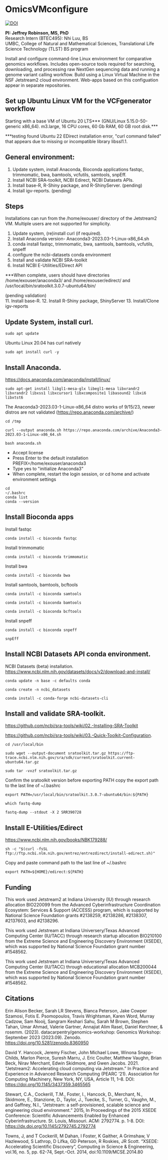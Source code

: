 # OmicsVMconfigure

[![DOI](https://zenodo.org/badge/382447003.svg)](https://zenodo.org/badge/latestdoi/382447003)

<b>PI: Jeffrey Robinson, MS, PhD</b><br>
Research Intern (BTEC495): Nhi Luu, BS<br>
UMBC, College of Natural and Mathematical Sciences, Translational Life Science Technology (TLST) BS program<br>


Install and configure command-line Linux environment for comparative genomics workflows.  Includes open-source tools required for searching, downloading, and processing raw NextGen sequencing data and running a genome variant calling workflow.  Build using a Linux Virtual Machine in the NSF Jetstream2 cloud environment.  Web-apps based on this configuation appear in separate repositories.

## Set up Ubuntu Linux VM for the VCFgenerator workflow
Starting with a base VM of Ubuntu 20 LTS*** (GNU/Linux 5.15.0-50-generic x86_64). m3.large, 16 CPU cores, 60 Gb RAM, 60 GB root disk.***

***testing found Ubuntu 22 EDirect installation error, "curl command failed" that appears due to missing or incompatible library libssl1.1.

## General environment: 
   
1. Update system, install Anaconda, Bioconda applications fastqc, trimmomatic, bwa, bamtools, vcfutils, samtools, snpEff. 
2. Install NCBI SRA-toolkit, NCBI Edirect, NCBI Datasets APIs.
4. Install base-R, R-Shiny package, and R-ShinyServer. (pending)
5. Install igv-reports. (pending)

## Steps
Installations can run from the /home/exouser/ directory of the Jetstream2 VM. Multiple users are not supported for simplicity.<br>

1. Update system, (re)install curl (if required). 
2. Install Anaconda version- Anaconda3-2023.03-1-Linux-x86_64.sh
3. conda install fastqc, trimmomatic, bwa, samtools, bamtools, vcfutils, snpeff
8. configure the ncbi-datasets conda environment
9. Install and validate NCBI SRA-toolkit
10. Install NCBI E-Utilities/EDirect API<br>

***When complete, users should have directories /home/exouser/anaconda3/ and /home/exouser/edirect/ and /usr/local/bin/sratoolkit.3.0.7-ubuntu64/bin/

(pending validation)<br>
11. Install base-R.
12. Install R-Shiny package, ShinyServer
13. Install/Clone igv-reports

## Update System, install curl.
```
sudo apt update
```
Ubuntu Linux 20.04 has curl natively
```
sudo apt install curl -y
```

## Install Anaconda. 
https://docs.anaconda.com/anaconda/install/linux/
``` 
sudo apt-get install libgl1-mesa-glx libegl1-mesa libxrandr2 libxrandr2 libxss1 libxcursor1 libxcomposite1 libasound2 libxi6 libxtst6
```

The Anaconda3-2023.03-1-Linux-x86_64 distro works of 9/15/23, newer distros are not validated (https://repo.anaconda.com/archive/)
```
cd /tmp
```
```
curl --output anaconda.sh https://repo.anaconda.com/archive/Anaconda3-2023.03-1-Linux-x86_64.sh
```
```
bash anaconda.sh
```
- Accept license
- Press Enter to the default installation PREFIX=/home/exouser/anaconda3
- Type yes to "initialize Anaconda3"
- When complete, restart the login session, or cd home and activate environment settings
```
cd
~/.bashrc
conda list
conda --version
```
## Install Bioconda apps

Install fastqc
```
conda install -c bioconda fastqc
```
Install trimmomatic
```
conda install -c bioconda trimmomatic
```
Install bwa
```
conda install -c bioconda bwa
```
Install samtools, bamtools, bcftools
```
conda install -c bioconda samtools
```
```
conda install -c bioconda bamtools
```
```
conda install -c bioconda bcftools
```
Install snpeff
```
conda install -c bioconda snpeff
```
```
snpEff
```

## Install NCBI Datasets API conda environment. 
NCBI Datasets (beta) installation. https://www.ncbi.nlm.nih.gov/datasets/docs/v2/download-and-install/
```
conda update -n base -c defaults conda
```
```
conda create -n ncbi_datasets
```
```
conda install -c conda-forge ncbi-datasets-cli
```

## Install and validate SRA-toolkit.
https://github.com/ncbi/sra-tools/wiki/02.-Installing-SRA-Toolkit

https://github.com/ncbi/sra-tools/wiki/03.-Quick-Toolkit-Configuration. 

```
cd /usr/local/bin
```
```
sudo wget --output-document sratoolkit.tar.gz https://ftp-trace.ncbi.nlm.nih.gov/sra/sdk/current/sratoolkit.current-ubuntu64.tar.gz
```
```
sudo tar -vxzf sratoolkit.tar.gz
```
Confirm the sratoolkit version before exporting PATH
copy the export path to the last line of ~/.bashrc
```
export PATH=/usr/local/bin/sratoolkit.3.0.7-ubuntu64/bin:${PATH}
```
```
which fastq-dump
```
```
fastq-dump --stdout -X 2 SRR390728
```

## Install E-Utilities/Edirect
https://www.ncbi.nlm.nih.gov/books/NBK179288/

```
sh -c "$(curl -fsSL ftp://ftp.ncbi.nlm.nih.gov/entrez/entrezdirect/install-edirect.sh)"
```

Copy and paste command path to the last line of ~/.bashrc
```
export PATH=${HOME}/edirect:${PATH}
```

## Funding

This work used Jetstream2 at Indiana University (IU) through research allocation BIO220099 from the Advanced Cyberinfrastructure Coordination Ecosystem: Services & Support (ACCESS) program, which is supported by National Science Foundation grants #2138259, #2138286, #2138307, #2137603, and #2138296.

This work used Jetstream at Indiana Universery/Texas Advanced Computing Center (IU/TACC) through research startup allocation BIO210100 from the Extreme Science and Engineering Discovery Environment (XSEDE), which was supported by National Science Foundation grant number #1548562.

This work used Jetstream at Indiana Universery/Texas Advanced Computing Center (IU/TACC) through educational allocation MCB200044 from the Extreme Science and Engineering Discovery Environment (XSEDE), which was supported by National Science Foundation grant number #1548562.

## Citations

Erin Alison Becker, Sarah LR Stevens, Bianca Peterson, Jake Cowper Szamosi, Fotis E. Psomopoulos, Travis Wrightsman, Karen Word, Murray Cadzow, Sam Nooij, Sangram Keshari Sahu, Sarah M Brown, Stephen Tahan, Umar Ahmad, Valerie Gartner, Annajiat Alim Rasel, Daniel Kerchner, & rosemm. (2023). datacarpentry/genomics-workshop: Genomics Workshop: September 2023 (2023.09). Zenodo. https://doi.org/10.5281/zenodo.8360950

David Y. Hancock, Jeremy Fischer, John Michael Lowe, Winona Snapp-Childs, Marlon Pierce, Suresh Marru, J. Eric Coulter, Matthew Vaughn, Brian Beck, Nirav Merchant, Edwin Skidmore, and Gwen Jacobs. 2021. “Jetstream2: Accelerating cloud computing via Jetstream.” In Practice and Experience in Advanced Research Computing (PEARC ’21). Association for Computing Machinery, New York, NY, USA, Article 11, 1–8. DOI: https://doi.org/10.1145/3437359.3465565

Stewart, C.A., Cockerill, T.M., Foster, I., Hancock, D., Merchant, N., Skidmore, E., Stanzione, D., Taylor, J., Tuecke, S., Turner, G., Vaughn, M., and Gaffney, N.I., “Jetstream: a self-provisioned, scalable science and engineering cloud environment.” 2015, In Proceedings of the 2015 XSEDE Conference: Scientific Advancements Enabled by Enhanced Cyberinfrastructure. St. Louis, Missouri. ACM: 2792774. p. 1-8. DOI: https://dx.doi.org/10.1145/2792745.2792774

Towns, J, and T Cockerill, M Dahan, I Foster, K Gaither, A Grimshaw, V Hazlewood, S Lathrop, D Lifka, GD Peterson, R Roskies, JR Scott. “XSEDE: Accelerating Scientific Discovery”, Computing in Science & Engineering, vol.16, no. 5, pp. 62-74, Sept.-Oct. 2014, doi:10.1109/MCSE.2014.80


